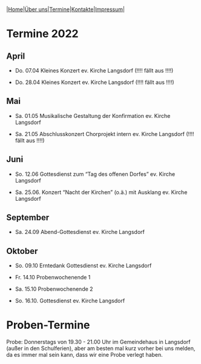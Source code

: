 |[Home](index.md)|[Über uns](ueber_uns.md)|[Termine](termine.md)|[Kontakte](kontakte.md)|[Impressum](impressum.md)|

# Termine 2022

## April

- Do. 07.04   Kleines Konzert ev. Kirche Langsdorf (!!!! fällt aus !!!!)

- Do. 28.04   Kleines Konzert ev. Kirche Langsdorf (!!!! fällt aus !!!!)

## Mai

- Sa. 01.05   Musikalische Gestaltung der Konfirmation  ev. Kirche Langsdorf

- Sa. 21.05   Abschlusskonzert Chorprojekt intern ev. Kirche Langsdorf (!!!! fällt aus !!!!)

## Juni

- So. 12.06   Gottesdienst zum “Tag des offenen Dorfes” ev. Kirche Langsdorf

- Sa. 25.06.  Konzert “Nacht der Kirchen” (o.ä.) mit Ausklang ev. Kirche Langsdorf

## September

- Sa. 24.09   Abend-Gottesdienst ev. Kirche Langsdorf

## Oktober

- So. 09.10   Erntedank Gottesdienst ev. Kirche Langsdorf

- Fr. 14.10   Probenwochenende 1
- Sa. 15.10   Probenwochenende 2
- So. 16.10.  Gottesdienst ev. Kirche Langsdorf

# Proben-Termine

Probe: Donnerstags von 19.30 - 21.00 Uhr im Gemeindehaus in Langsdorf (außer in den Schulferien), aber am besten mal kurz vorher bei uns melden, da es immer mal sein kann, dass wir eine Probe verlegt haben.
